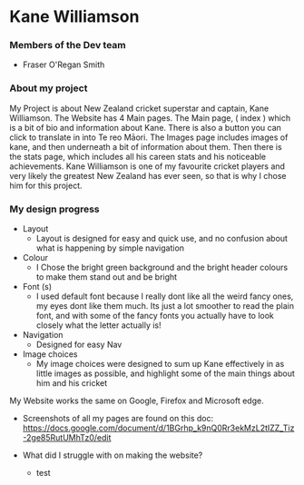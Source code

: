 # Kane Williamson

### Members of the Dev team 
- Fraser O'Regan Smith

### About my project 

My Project is about New Zealand cricket superstar and captain, Kane Williamson. The Website has 4 Main pages. The Main page, ( index ) which is a bit of bio and information about Kane. There is also a button you can click to translate in into Te reo Māori.  The Images page includes images of kane, and then underneath a bit of information about them. Then there is the stats page, which includes all his careen stats and his noticeable achievements. Kane Williamson is one of my favourite cricket players and very likely the greatest New Zealand has ever seen, so that is why I chose him for this project.

### My design progress

* Layout
     * Layout is designed for easy and quick use, and no confusion about what is happening by simple navigation
* Colour
     * I Chose the bright green background and the bright header colours to make them stand out and be bright
* Font (s)
     * I used default font because I really dont like all the weird fancy ones, my eyes dont like them much. Its just a lot smoother to read the plain font, and with some of the fancy fonts you actually have to look closely what the letter actually is!
* Navigation 
     * Designed for easy Nav
* Image choices
     * My image choices were designed to sum up Kane effectively in as little images as possible, and highlight some of the main things about him and his cricket 




My Website works the same on Google, Firefox and Microsoft edge. 
* Screenshots of all my pages are found on this doc: https://docs.google.com/document/d/1BGrhp_k9nQ0Rr3ekMzL2tIZZ_Tiz-2ge85RutUMhTz0/edit

* What did I struggle with on making the website?
    * test
